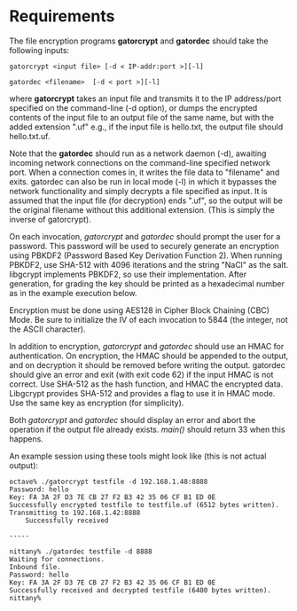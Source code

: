 # Requirements
The file encryption programs **gatorcrypt** and **gatordec** should take the following inputs:
```
gatorcrypt <input file> [-d < IP-addr:port >][-l]

gatordec <filename>  [-d < port >][-l] 
```         

where **gatorcrypt** takes an input file and transmits it to the IP address/port specified on the command-line (-d option), or dumps the encrypted contents of the input file to an output file of the same name, but with the added extension ".uf" e.g., if the input file is hello.txt, the output file should hello.txt.uf.

Note that the **gatordec** should run as a network daemon (-d), awaiting incoming network connections on the command-line specified network port. When a connection comes in, it writes the file data to "filename" and exits. gatordec can also be run in local mode (-l) in which it bypasses the network functionality and simply decrypts a file specified as input. It is assumed that the input file (for decryption) ends ".uf", so the output will be the original filename without this additional extension. (This is simply the inverse of gatorcrypt).

On each invocation, *gatorcrypt* and *gatordec* should prompt the user for a password. This password will be used to securely generate an encryption using PBKDF2 (Password Based Key Derivation Function 2). When running PBKDF2, use SHA-512 with 4096 iterations and the string "NaCl" as the salt. libgcrypt implements PBKDF2, so use their implementation. After generation, for grading the key should be printed as a hexadecimal number as in the example execution below.

Encryption must be done using AES128 in Cipher Block Chaining (CBC) Mode. Be sure to initialize the IV of each invocation to 5844 (the integer, not the ASCII character).

In addition to encryption, *gatorcrypt* and *gatordec* should use an HMAC for authentication. On encryption, the HMAC should be appended to the output, and on decryption it should be removed before writing the output. gatordec should give an error and exit (with exit code 62) if the input HMAC is not correct. Use SHA-512 as the hash function, and HMAC the encrypted data. Libgcrypt provides SHA-512 and provides a flag to use it in HMAC mode. Use the same key as encryption (for simplicity).

Both *gatorcrypt* and *gatordec* should display an error and abort the operation if the output file already exists. *main()* should return 33 when this happens.

An example session using these tools might look like (this is not actual output):

    octave% ./gatorcrypt testfile -d 192.168.1.48:8888
    Password: hello
    Key: FA 3A 2F D3 7E CB 27 F2 B3 42 35 06 CF B1 ED 0E 
    Successfully encrypted testfile to testfile.uf (6512 bytes written).
    Transmitting to 192.168.1.42:8888
        Successfully received

    -----

    nittany% ./gatordec testfile -d 8888
    Waiting for connections.   
    Inbound file. 
    Password: hello
    Key: FA 3A 2F D3 7E CB 27 F2 B3 42 35 06 CF B1 ED 0E 
    Successfully received and decrypted testfile (6400 bytes written).
    nittany% 